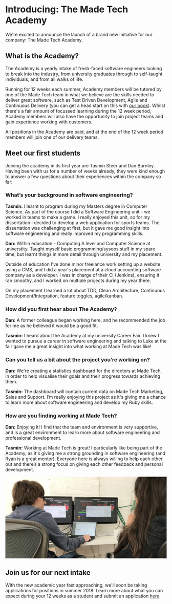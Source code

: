 # Introducing: The Made Tech Academy

We're excited to announce the launch of a brand new initiative for our company: The Made Tech Academy.

## What is the Academy?

The Academy is a yearly intake of fresh-faced software engineers looking to break into the industry, from university graduates through to self-taught individuals, and from all walks of life.

Running for 12 weeks each summer, Academy members will be tutored by one of the Made Tech team in what we believe are the skills needed to deliver great software, such as Test Driven Development, Agile and Continuous Delivery (you can get a head start on this with [our book](https://www.madetech.com/resources/ebook/building-high-performance-agile-teams)). Whilst there's a fair amount of focussed learning during the 12 week period, Academy members will also have the opportunity to join project teams and gain experience working with customers.

All positions in the Academy are paid, and at the end of the 12 week period members will join one of our delivery teams.

## Meet our first students
Joining the academy in its first year are Tasmin Steer and Dan Burnley. Having been with us for a number of weeks already, they were kind enough to answer a few questions about their experiences within the company so far:

### What’s your background in software engineering?

**Tasmin:** I learnt to program during my Masters degree in Computer Science. As part of the course I did a Software Engineering unit - we worked in teams to make a game. I really enjoyed this unit, so for my dissertation I decided to develop a web application for sports teams. The dissertation was challenging at first, but it gave me good insight into software engineering and really improved my programming skills.

**Dan:** Within education - Computing A level and Computer Science at universtity. Taught myself basic programming/sysops stuff in my spare time, but learnt things in more detail through university and my placement.

Outside of education I've done minor freelance work setting up a website using a CMS, and I did a year's placement at a cloud accounting software company as a developer. I was in charge of their CI (Jenkins), ensuring it ran smoothy, and I worked on multiple projects during my year there.

On my placement I learned a lot about TDD, Clean Architecture, Continuous Development/Integration, feature toggles, agile/kanban.

### How did you first hear about The Academy?

**Dan:** A former colleague began working here, and he recommended the job for me as he believed it would be a good fit.

**Tasmin:** I heard about the Academy at my university Career Fair. I knew I wanted to pursue a career in software engineering and talking to Luke at the fair gave me a great insight into what working at Made Tech was like!

### Can you tell us a bit about the project you’re working on?

**Dan:** We're creating a statistics dashboard for the directors at Made Tech, in order to help visualise their goals and their progress towards achieving them.

**Tasmin:** The dashboard will contain current data on Made Tech Marketing, Sales and Support. I’m really enjoying this project as it's giving me a chance to learn more about software engineering and develop my Ruby skills.

### How are you finding working at Made Tech?

**Dan:** Enjoying it! I find that the team and environment is very supportive, and is a great environment to learn more about software engineering and professional development.

**Tasmin:** Working at Made Tech is great! I particularly like being part of the Academy, as it's giving me a strong grounding in software engineering (and Ryan is a great mentor). Everyone here is always willing to help each other out and there’s a strong focus on giving each other feedback and personal development.

![academy](academy/academy2.jpg)

## Join us for our next intake

With the new academic year fast approaching, we'll soon be taking applications for positions in summer 2018. Learn more about what you can expect during your 12 weeks as a student and submit an application [here](https://www.madetech.com/careers/academy).
